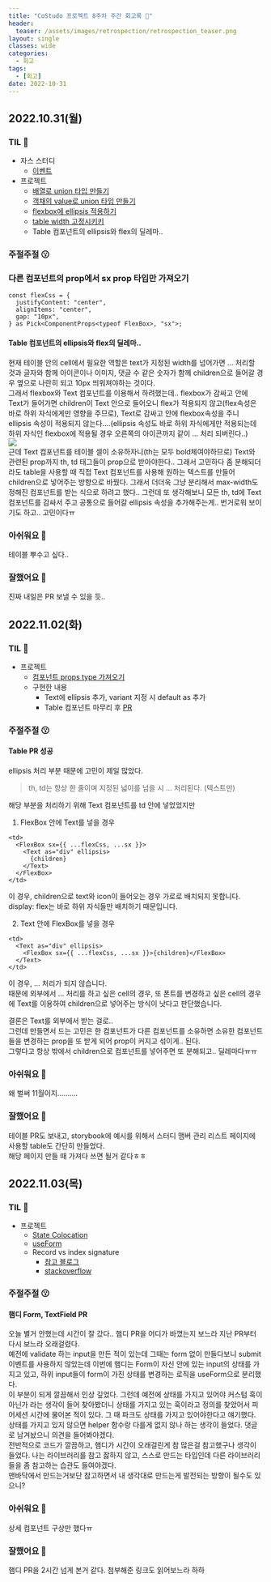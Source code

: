 ```yaml
---
title: "CoStudo 프로젝트 8주차 주간 회고록 🙂"
header:
  teaser: /assets/images/retrospection/retrospection_teaser.png
layout: single
classes: wide
categories:
  - 회고
tags:
  - [회고]
date: 2022-10-31
---
```


## 2022.10.31(월)

### TIL 🧐

- 자스 스터디
  - [이벤트](https://donyy.notion.site/40-370bc51a830d4cebb45466b36de4934b)
- 프로젝트
  - [배열로 union 타입 만들기](https://stackoverflow.com/questions/45251664/derive-union-type-from-tuple-array-values)
  - [객채의 value로 union 타입 만들기](https://bobbyhadz.com/blog/typescript-object-values-to-union)
  - [flexbox에 ellipsis 적용하기](https://frontdev.tistory.com/entry/Flexbox%EB%A1%9C-text-ellipsis-%ED%91%9C%ED%98%84%ED%95%98%EA%B8%B0)
  - [table width 고정시키키](https://www.codingfactory.net/10670)
  - Table 컴포넌트의 ellipsis와 flex의 딜레마..

### 주절주절 😗

### 다른 컴포넌트의 prop에서 sx prop 타입만 가져오기

```tsx
const flexCss = {
  justifyContent: "center",
  alignItems: "center",
  gap: "10px",
} as Pick<ComponentProps<typeof FlexBox>, "sx">;
```

#### Table 컴포넌트의 ellipsis와 flex의 딜레마..

현재 테이블 안의 cell에서 필요한 역할은 text가 지정된 width를 넘어가면 ... 처리할 것과 글자와 함께 아이콘이나 이미지, 댓글 수 같은 숫자가 함께 children으로 들어갈 경우 옆으로 나란히 되고 10px 띄워져야하는 것이다.  
그래서 flexbox와 Text 컴포넌트를 이용해서 하려했는데.. flexbox가 감싸고 안에 Text가 들어가면 children이 Text 안으로 들어오니 flex가 적용되지 않고(flex속성은 바로 하위 자식에게만 영향을 주므로), Text로 감싸고 안에 flexbox속성을 주니 ellipsis 속성이 적용되지 않는다....(ellipsis 속성도 바로 하위 자식에게만 적용되는데 하위 자식인 flexbox에 적용될 경우 오른쪽의 아이콘까지 같이 ... 처리 되버린다..)  
<img src='{{ "/assets/images/retrospection/2022-10-31.png" | relative_url }}'/>  
근데 Text 컴포넌트를 테이블 셀이 소유하자니(th는 모두 bold체여야하므로) Text와 관련된 prop까지 th, td 태그들이 prop으로 받아야한다.. 그래서 고민하다 좀 분해되더라도 table을 사용할 때 직접 Text 컴포넌트를 사용해 원하는 텍스트를 만들어 children으로 넣어주는 방향으로 바꿨다. 그래서 더더욱 그냥 분리해서 max-width도 정해진 컴포넌트를 받는 식으로 하려고 했다.. 그런데 또 생각해보니 모든 th, td에 Text 컴포넌트를 감싸서 주고 공통으로 들어갈 ellipsis 속성을 추가해주는게.. 번거로워 보이기도 하고.. 고민이다ㅠ

### 아쉬워요 🙁

테이블 뿌수고 싶다..

### 잘했어요 🙂

진짜 내일은 PR 보낼 수 있을 듯..

## 2022.11.02(화)

### TIL 🧐

- 프로젝트
  - [컴포넌트 props type 가져오기](https://stackoverflow.com/questions/43230765/typescript-react-access-component-property-types)
  - 구현한 내용
    - Text에 ellipsis 추가, variant 지정 시 default as 추가
    - Table 컴포넌트 마무리 후 [PR](https://github.com/Co-Studo/Co-Studo-front/pull/78)

### 주절주절 😗

#### Table PR 성공

ellipsis 처리 부분 때문에 고민이 제일 많았다.

> th, td는 항상 한 줄이며 지정된 넓이를 넘을 시 ... 처리된다. (텍스트만)

해당 부분을 처리하기 위해 Text 컴포넌트를 td 안에 넣었었지만

1. FlexBox 안에 Text를 넣을 경우

```tsx
<td>
  <FlexBox sx={{ ...flexCss, ...sx }}>
    <Text as="div" ellipsis>
      {children}
    </Text>
  </FlexBox>
</td>
```

이 경우, children으로 text와 icon이 들어오는 경우 가로로 배치되지 못합니다.  
display: flex는 바로 하위 자식들만 배치하기 때문입니다.

2. Text 안에 FlexBox를 넣을 경우

```tsx
<td>
  <Text as="div" ellipsis>
    <FlexBox sx={{ ...flexCss, ...sx }}>{children}</FlexBox>
  </Text>
</td>
```

이 경우, ... 처리가 되지 않습니다.  
때문에 외부에서 ... 처리를 하고 싶은 cell의 경우, 또 폰트를 변경하고 싶은 cell의 경우에 Text를 이용하여 children으로 넣어주는 방식이 낫다고 판단했습니다.

결론은 Text를 외부에서 받는 걸로..  
그런데 만들면서 드는 고민은 한 컴포넌트가 다른 컴포넌트를 소유하면 소유한 컴포넌트들을 변경하는 prop을 또 받게 되어 prop이 커지고 섞이게.. 된다.  
그렇다고 항상 밖에서 children으로 컴포넌트를 넣어주면 또 분해되고.. 딜레마다ㅠㅠ

### 아쉬워요 🙁

왜 벌써 11월이지..........

### 잘했어요 🙂

테이블 PR도 보내고, storybook에 예시를 위해서 스터디 맴버 관리 리스트 페이지에 사용할 table도 간단히 만들었다.  
해당 페이지 만들 때 가져다 쓰면 될거 같다ㅎㅎ

## 2022.11.03(목)

### TIL 🧐

- 프로젝트
  - [State Colocation](https://kentcdodds.com/blog/state-colocation-will-make-your-react-app-faster)
  - [useForm](https://react-hook-form.com/api/useform/#props)
  - Record vs index signature
    - [참고 블로그](https://developer-talk.tistory.com/296)
    - [stackoverflow](https://stackoverflow.com/questions/54100025/difference-between-index-signature-and-record-for-empty-object)

### 주절주절 😗

#### 햄디 Form, TextField PR

오늘 별거 안했는데 시간이 잘 갔다.. 햄디 PR을 어디가 바꼈는지 보느라 지난 PR부터 다시 보느라 오래걸렸다.  
예전에 validate 하는 input을 만든 적이 있는데 그때는 form 없이 만들다보니 submit 이벤트를 사용하지 않았는데 이번에 햄디는 Form이 자신 안에 있는 input의 상태를 가지고 있고, 하위 input들이 form이 가진 상태를 변경하는 로직을 useForm으로 분리했다.  
이 부분이 되게 깔끔해서 인상 깊었다. 그런데 예전에 상태를 가지고 있어야 커스텀 훅이 아닌가 라는 생각이 들어 찾아봤더니 상태를 가지고 있는 훅이라고 정의를 찾았어서 피어세션 시간에 물어본 적이 있다. 그 때 파크도 상태를 가지고 있어야한다고 얘기했다.  
상태를 가지고 있지 않으면 helper 함수랑 다를게 없지 않나 하는 생각이 들었다. 댓글로 남겨놨으니 의견을 들어봐야겠다.  
전반적으로 코드가 깔끔하고, 햄디가 시간이 오래걸린게 참 많은걸 참고했구나 생각이 들었다. 나는 라이브러리를 참고 잟하지 않고, 스스로 만드는 타입인데 다른 라이브러리들을 좀 참고하는 습관도 들여야겠다.  
맨바닥에서 만드는거보단 참고하면서 내 생각대로 만드는게 발전되는 방향이 될수도 있으니?

### 아쉬워요 🙁

상세 컴포넌트 구상만 했다ㅠ

### 잘했어요 🙂

햄디 PR을 2시간 넘게 본거 같다. 첨부해준 링크도 읽어보느라 하하
